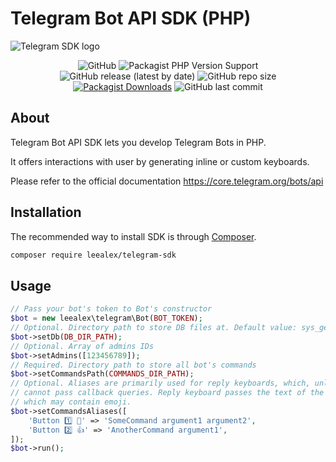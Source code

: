 # Telegram Bot API SDK (PHP)

![Telegram SDK logo](https://user-images.githubusercontent.com/8910097/103632467-2753e480-4f66-11eb-9fe1-2623439a4974.jpg)

<p align="center">
<img src="https://img.shields.io/github/license/leealex/telegram-sdk?style=flat-square" alt="GitHub">
<img src="https://img.shields.io/packagist/php-v/leealex/telegram-sdk?style=flat-square" alt="Packagist PHP Version Support">
<img src="https://img.shields.io/github/v/release/leealex/telegram-sdk?style=flat-square" alt="GitHub release (latest by date)">
<img src="https://img.shields.io/github/repo-size/leealex/telegram-sdk?style=flat-square" alt="GitHub repo size">
<a href="https://packagist.org/packages/leealex/telegram-sdk"><img src="https://img.shields.io/packagist/dt/leealex/telegram-sdk?style=flat-square" alt="Packagist Downloads"></a>
<img src="https://img.shields.io/github/last-commit/leealex/telegram-sdk?style=flat-square" alt="GitHub last commit">
</p>

## About

Telegram Bot API SDK lets you develop Telegram Bots in PHP. 

It offers interactions with user by generating inline or custom keyboards.

Please refer to the official documentation https://core.telegram.org/bots/api

## Installation

The recommended way to install SDK is through [Composer](https://getcomposer.org/).

```bash
composer require leealex/telegram-sdk
```

## Usage

```php
// Pass your bot's token to Bot's constructor
$bot = new leealex\telegram\Bot(BOT_TOKEN);
// Optional. Directory path to store DB files at. Default value: sys_get_temp_dir()
$bot->setDb(DB_DIR_PATH);
// Optional. Array of admins IDs
$bot->setAdmins([123456789]);
// Required. Directory path to store all bot's commands 
$bot->setCommandsPath(COMMANDS_DIR_PATH);
// Optional. Aliases are primarily used for reply keyboards, which, unlike inline keyboards,
// cannot pass callback queries. Reply keyboard passes the text of the button itself,
// which may contain emoji.
$bot->setCommandsAliases([
    'Button 1️⃣ 🙂' => 'SomeCommand argument1 argument2',
    'Button 2️⃣ 👍' => 'AnotherCommand argument1',   
]);
$bot->run();
```
